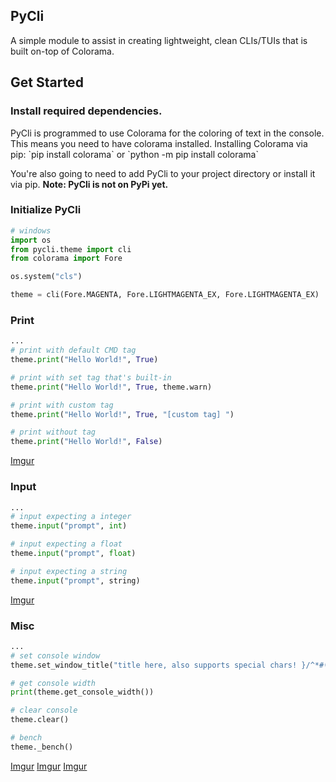 ## PyCli
A simple module to assist in creating lightweight, clean CLIs/TUIs that is built on-top of Colorama.

## Get Started
### Install required dependencies.
<p>PyCli is programmed to use Colorama for the coloring of text in the console. This means you need to have colorama installed.
Installing Colorama via pip:
`pip install colorama` or `python -m pip install colorama`

You're also going to need to add PyCli to your project directory or install it via pip.
<b>Note: PyCli is not on PyPi yet.</b>
</p>

### Initialize PyCli

```py
# windows
import os
from pycli.theme import cli
from colorama import Fore

os.system("cls")

theme = cli(Fore.MAGENTA, Fore.LIGHTMAGENTA_EX, Fore.LIGHTMAGENTA_EX)
```

### Print
```py
...
# print with default CMD tag
theme.print("Hello World!", True)

# print with set tag that's built-in
theme.print("Hello World!", True, theme.warn)

# print with custom tag
theme.print("Hello World!", True, "[custom tag] ")

# print without tag
theme.print("Hello World!", False)
```
[Imgur](https://imgur.com/VNT38Zn)

### Input
```py
...
# input expecting a integer
theme.input("prompt", int)

# input expecting a float
theme.input("prompt", float)

# input expecting a string
theme.input("prompt", string)
```
[Imgur](https://imgur.com/PoSSG3E)

### Misc
```py
...
# set console window
theme.set_window_title("title here, also supports special chars! }/^*#()")

# get console width
print(theme.get_console_width())

# clear console
theme.clear()

# bench
theme._bench()
```
[Imgur](https://imgur.com/JJSH31t)
[Imgur](https://imgur.com/evDrBEY)
[Imgur](https://imgur.com/Rbfe2K6)
